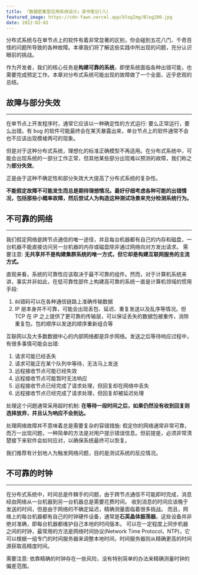 ```yaml
---
title: 『数据密集型应用系统设计』读书笔记(八)
featured_image: https://cdn-fawn.vercel.app/blogImg/Blog200.jpg
date: 2022-02-02
---
```


分布式系统与在单节点上的软件有着非常显著的区别，你会碰到五花八门、千奇百怪的问题所导致的各种故障。本章我们将了解这些实践中所出现的问题，充分认识眼前的挑战。

作为开发者，我们的核心任务是**构建可靠的系统**，即使系统面临各种出错可能，也需要完成预定工作。本章对分布式系统可能出现的故障做了一个全面、近乎悲观的总结。

## 故障与部分失效
***  
在单节点上开发程序时，通常它应该以一种确定性的方式运行: 要么正常运行，要么出错。有 bug 的软件可能最终会在某天暴露出来，单台节点上的软件通常不会也不应该出现模棱两可的现象。

但是对于这种分布式系统，理想化的标准正确模型不再适用。在分布式系统中，可能会出现系统的一部分工作正常，但其他某些部分出现难以预测的故障，我们称之为**部分失效**。

正是由于这种不确定性和部分失效大大提高了分布式系统的复杂性。

**不能假定故障不可能发生而总是期待理想情况。最好仔细考虑各种可能的出错情况，包括那些小概率故障，然后尝试人为构造这种测试场景来充分检测系统行为。**

## 不可靠的网络
***  
我们假定网络是跨节点通信的唯一途径，并且每台机器都有自己的内存和磁盘，一台机器不能直接访问另一台机器的内存或磁盘除非通过网络向对方发出请求。
需要注意: **无共享并不是构建集群系统的唯一方式，但它却是构建互联网服务的主流方式。**

直观来看，系统的可靠性应该取决于最不可靠的组件。然而，对于计算机系统来讲，事实并非如此，在低可靠性部件上构建高可靠的系统一直是计算机领域的惯用手段: 
1. 纠错码可以在各种通信链路上准确传输数据
2. IP 层本身并不可靠，可能会出现丢包、延迟、重复发送以及乱序等情况。但 TCP 在 IP 之上提供了更可靠的传输层，可以保证丢失的数据包被重传，消除重复包，包的顺序以发送的顺序重新组合等

互联网以及大多数数据中心的内部网络都是异步网络。发送之后等待响应过程中，有很多事情可能会出错: 
1. 请求可能已经丢失
2. 请求可能正在某个队列中等待，无法马上发送
3. 远程接收节点可能已经失效
4. 远程接收节点可能暂时无法响应
5. 远程接收节点已经完成了请求处理，但回复却在网络中丢失
6. 远程接收节点已经完成了请求处理，但回复却被延迟处理

处理这个问题通常采用超时机制: **在等待一段时间之后，如果仍然没有收到回复则选择放弃，并且认为响应不会到达。**

处理网络故障并不意味着总是需要复杂的容错措施: 假定你的网络通常非常可靠，而万一出现问题，一种简单的方法是对用户提示错误信息。但前提是，必须非常清楚接下来软件会如何应对，以确保系统最终可以恢复。

我们推荐有计划地人为触发网络问题，目的是测试系统的反应情况。

## 不可靠的时钟
***  
在分布式系统中，时间总是件棘手的问题，由于跨节点通信不可能即时完成，消息经由网络从一台机器到另一台机器总是需要花费时间。 收到消息的时间应该晚于发送的时间，但是由于网络的不确定延迟，精确测量面临着很多挑战。
而且，网络上的每台机器都有自己的时钟硬件设备，通常是**石英晶体振荡器**。这些设备并非绝对准确，即每台机器都维护自己本地的时间版本。
可以在一定程度上同步机器之间的时钟，最常用的方法是网络时间协议(Network Time Protocol，NTP)，它可以根据一组专门的时间服务器来调整本地时间，时间服务器则从精确更高的时间源获取高精度时间。

需要注意: 依靠精确的时钟存在一些风险，没有特别简单的办法来精确测量时钟的偏差范围。